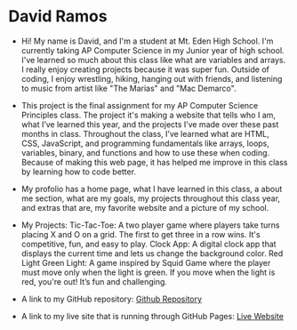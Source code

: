 # David Ramos

- Hi! My name is David, and I'm a student at Mt. Eden High School. I'm currently taking AP Computer Science in my Junior year of high school. I've learned so much about this class like what are variables and arrays. I really enjoy creating projects because it was super fun. Outside of coding, I enjoy wrestling, hiking, hanging out with friends, and listening to music from artist like "The Marias" and "Mac Demarco".

- This project is the final assignment for my AP Computer Science Principles class. The project it's making a website that tells who I am, what I’ve learned this year, and the projects I’ve made over these past months in class. Throughout the class, I’ve learned what are HTML, CSS, JavaScript, and programming fundamentals like arrays, loops, variables, binary, and functions and how to use these when coding. Because of making this web page, it has helped me improve in this class by learning how to code better.

- My profolio has a home page, what I have learned in this class, a about me section, what are my goals, my projects throughout this class year, and extras that are, my favorite website and a picture of my school.

- My Projects:
Tic-Tac-Toe: A two player game where players take turns placing X and O on a grid. The first to get three in a row wins. It's competitive, fun, and easy to play.
Clock App: A digital clock app that displays the current time and lets us change the background color.
Red Light Green Light: A game inspired by Squid Game where the player must move only when the light is green. If you move when the light is red, you're out! It’s fun and challenging.

- A link to my GitHub repository: [Github Repository](https://github.com/David-r01/Final-Project)
- A link to my live site that is running through GitHub Pages: [Live Website](https://david-r01.github.io/Final-Project/)
